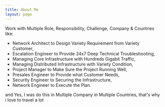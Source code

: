 ```yaml
---
title: About Me
layout: page
---
```


Work with Multiple Role, Responsibility, Challenge, Company & Countries like:
* Network Architect to Design Variety Requirement from Variety Customer,
* Escalation Engineer to Provide 24x7 Deep Technical Troubleshooting,
* Managing Core Infrastructure with Hundreds Gigabit Traffic,
* Managing Distributed Infrastructure with Variety Condition,
* Project Manager to Make Sure the Project Running Well,
* Presales Engineer to Provide what Customer Needs,
* Security Engineer to Securing the Infrastructure,
* Network Engineer to Execute the Plan.

and Yes, I was do this in Multiple Company in Multiple Countries, that's why i love to travel a lot
